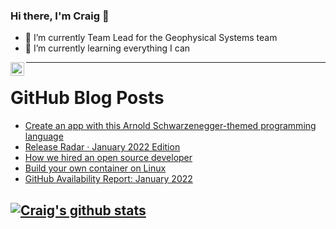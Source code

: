 ### Hi there, I'm Craig 👋

<!--
**CraigTeelFugro/CraigTeelFugro** is a ✨ _special_ ✨ repository because its `README.md` (this file) appears on your GitHub profile.

Here are some ideas to get you started:
-->

- 🔭 I’m currently Team Lead for the Geophysical Systems team
- 🌱 I’m currently learning everything I can

[<img align="left" alt="Craig Teel | LinkedIn" width="22px" src="https://cdn.jsdelivr.net/npm/simple-icons@v3/icons/linkedin.svg" />][linkedin]

---

# GitHub Blog Posts

<!-- BLOG-POST-LIST:START -->
- [Create an app with this Arnold Schwarzenegger-themed programming language](https://opensource.com/article/22/2/arnoldc-create-app)
- [Release Radar · January 2022 Edition](https://github.blog/2022-02-04-release-radar-jan-2022/)
- [How we hired an open source developer](https://opensource.com/article/22/2/how-we-hired-open-source-developer)
- [Build your own container on Linux](https://opensource.com/article/22/2/build-your-own-container-linux-buildah)
- [GitHub Availability Report: January 2022](https://github.blog/2022-02-02-github-availability-report-january-2022/)
<!-- BLOG-POST-LIST:END -->

## [![Craig's github stats](https://github-readme-stats.vercel.app/api?username=craigteelfugro)](https://github.com/anuraghazra/github-readme-stats)


[linkedin]: https://linkedin.com/in/craig-teel-b8786771
